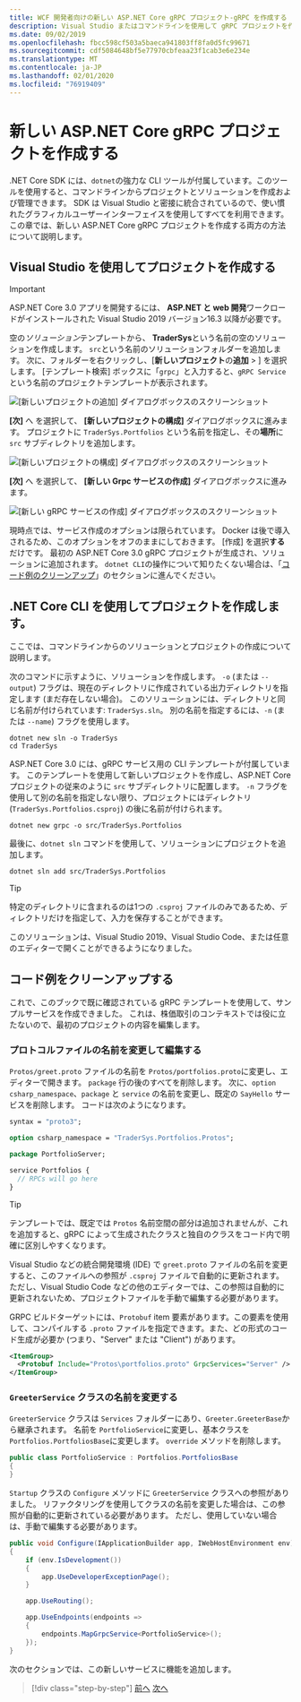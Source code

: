 ```yaml
---
title: WCF 開発者向けの新しい ASP.NET Core gRPC プロジェクト-gRPC を作成する
description: Visual Studio またはコマンドラインを使用して gRPC プロジェクトを作成する方法について説明します。
ms.date: 09/02/2019
ms.openlocfilehash: fbcc598cf503a5baeca941803ff8fa0d5fc99671
ms.sourcegitcommit: cdf5084648bf5e77970cbfeaa23f1cab3e6e234e
ms.translationtype: MT
ms.contentlocale: ja-JP
ms.lasthandoff: 02/01/2020
ms.locfileid: "76919409"
---
```

# <a name="create-a-new-aspnet-core-grpc-project"></a>新しい ASP.NET Core gRPC プロジェクトを作成する

.NET Core SDK には、`dotnet`の強力な CLI ツールが付属しています。このツールを使用すると、コマンドラインからプロジェクトとソリューションを作成および管理できます。 SDK は Visual Studio と密接に統合されているので、使い慣れたグラフィカルユーザーインターフェイスを使用してすべてを利用できます。 この章では、新しい ASP.NET Core gRPC プロジェクトを作成する両方の方法について説明します。

## <a name="create-the-project-by-using-visual-studio"></a>Visual Studio を使用してプロジェクトを作成する

> [!IMPORTANT]
> ASP.NET Core 3.0 アプリを開発するには、 **ASP.NET と web 開発**ワークロードがインストールされた Visual Studio 2019 バージョン16.3 以降が必要です。

空の*ソリューション*テンプレートから、 **TraderSys**という名前の空のソリューションを作成します。 `src`という名前のソリューションフォルダーを追加します。 次に、フォルダーを右クリックし、[**新しいプロジェクト**の**追加** > ] を選択します。 [テンプレート検索] ボックスに「`grpc`」と入力すると、`gRPC Service`という名前のプロジェクトテンプレートが表示されます。

![[新しいプロジェクトの追加] ダイアログボックスのスクリーンショット](media/create-project/new-grpc-project.png)

**[次]** へ を選択して、 **[新しいプロジェクトの構成]** ダイアログボックスに進みます。 プロジェクトに `TraderSys.Portfolios` という名前を指定し、その**場所**に `src` サブディレクトリを追加します。

![[新しいプロジェクトの構成] ダイアログボックスのスクリーンショット](media/create-project/configure-project.png)

**[次]** へ を選択して、 **[新しい Grpc サービスの作成]** ダイアログボックスに進みます。

![[新しい gRPC サービスの作成] ダイアログボックスのスクリーンショット](media/create-project/create-new-grpc-service.png)

現時点では、サービス作成のオプションは限られています。 Docker は後で導入されるため、このオプションをオフのままにしておきます。 [作成] を選択**する**だけです。 最初の ASP.NET Core 3.0 gRPC プロジェクトが生成され、ソリューションに追加されます。 `dotnet CLI`の操作について知りたくない場合は、「[コード例のクリーンアップ](#clean-up-the-example-code)」のセクションに進んでください。

## <a name="create-the-project-by-using-the-net-core-cli"></a>.NET Core CLI を使用してプロジェクトを作成します。

ここでは、コマンドラインからのソリューションとプロジェクトの作成について説明します。

次のコマンドに示すように、ソリューションを作成します。 `-o` (または `--output`) フラグは、現在のディレクトリに作成されている出力ディレクトリを指定します (まだ存在しない場合)。 このソリューションには、ディレクトリと同じ名前が付けられています: `TraderSys.sln`。 別の名前を指定するには、`-n` (または `--name`) フラグを使用します。

```dotnetcli
dotnet new sln -o TraderSys
cd TraderSys
```

ASP.NET Core 3.0 には、gRPC サービス用の CLI テンプレートが付属しています。 このテンプレートを使用して新しいプロジェクトを作成し、ASP.NET Core プロジェクトの従来のように `src` サブディレクトリに配置します。 `-n` フラグを使用して別の名前を指定しない限り、プロジェクトにはディレクトリ (`TraderSys.Portfolios.csproj`) の後に名前が付けられます。

```dotnetcli
dotnet new grpc -o src/TraderSys.Portfolios
```

最後に、`dotnet sln` コマンドを使用して、ソリューションにプロジェクトを追加します。

```dotnetcli
dotnet sln add src/TraderSys.Portfolios
```

> [!TIP]
> 特定のディレクトリに含まれるのは1つの `.csproj` ファイルのみであるため、ディレクトリだけを指定して、入力を保存することができます。

このソリューションは、Visual Studio 2019、Visual Studio Code、または任意のエディターで開くことができるようになりました。

## <a name="clean-up-the-example-code"></a>コード例をクリーンアップする

これで、このブックで既に確認されている gRPC テンプレートを使用して、サンプルサービスを作成できました。 これは、株価取引のコンテキストでは役に立たないので、最初のプロジェクトの内容を編集します。

### <a name="rename-and-edit-the-proto-file"></a>プロトコルファイルの名前を変更して編集する

`Protos/greet.proto` ファイルの名前を `Protos/portfolios.proto`に変更し、エディターで開きます。 `package` 行の後のすべてを削除します。 次に、`option csharp_namespace`、`package` と `service` の名前を変更し、既定の `SayHello` サービスを削除します。 コードは次のようになります。

```protobuf
syntax = "proto3";

option csharp_namespace = "TraderSys.Portfolios.Protos";

package PortfolioServer;

service Portfolios {
  // RPCs will go here
}
```

> [!TIP]
> テンプレートでは、既定では `Protos` 名前空間の部分は追加されませんが、これを追加すると、gRPC によって生成されたクラスと独自のクラスをコード内で明確に区別しやすくなります。

Visual Studio などの統合開発環境 (IDE) で `greet.proto` ファイルの名前を変更すると、このファイルへの参照が `.csproj` ファイルで自動的に更新されます。 ただし、Visual Studio Code などの他のエディターでは、この参照は自動的に更新されないため、プロジェクトファイルを手動で編集する必要があります。

GRPC ビルドターゲットには、`Protobuf` item 要素があります。この要素を使用して、コンパイルする `.proto` ファイルを指定できます。また、どの形式のコード生成が必要か (つまり、"Server" または "Client") があります。

```xml
<ItemGroup>
  <Protobuf Include="Protos\portfolios.proto" GrpcServices="Server" />
</ItemGroup>
```

### <a name="rename-the-greeterservice-class"></a>`GreeterService` クラスの名前を変更する

`GreeterService` クラスは `Services` フォルダーにあり、`Greeter.GreeterBase`から継承されます。 名前を `PortfolioService`に変更し、基本クラスを `Portfolios.PortfoliosBase`に変更します。 `override` メソッドを削除します。

```csharp
public class PortfolioService : Portfolios.PortfoliosBase
{
}
```

`Startup` クラスの `Configure` メソッドに `GreeterService` クラスへの参照がありました。 リファクタリングを使用してクラスの名前を変更した場合は、この参照が自動的に更新されている必要があります。 ただし、使用していない場合は、手動で編集する必要があります。

```csharp
public void Configure(IApplicationBuilder app, IWebHostEnvironment env)
{
    if (env.IsDevelopment())
    {
        app.UseDeveloperExceptionPage();
    }

    app.UseRouting();

    app.UseEndpoints(endpoints =>
    {
        endpoints.MapGrpcService<PortfolioService>();
    });
}
```

次のセクションでは、この新しいサービスに機能を追加します。

>[!div class="step-by-step"]
>[前へ](migrate-wcf-to-grpc.md)
>[次へ](migrate-request-reply.md)
